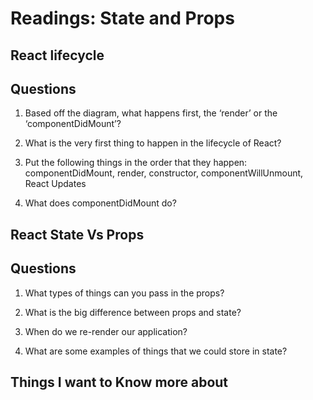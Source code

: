 # Readings: State and Props

## React lifecycle

## Questions 

1. Based off the diagram, what happens first, the ‘render’ or the ‘componentDidMount’?

2. What is the very first thing to happen in the lifecycle of React?

3. Put the following things in the order that they happen: componentDidMount, render, constructor, componentWillUnmount, React Updates

4. What does componentDidMount do?

## React State Vs Props

## Questions

1. What types of things can you pass in the props?

2. What is the big difference between props and state?

3. When do we re-render our application?

4. What are some examples of things that we could store in state?

## Things I want to Know more about 